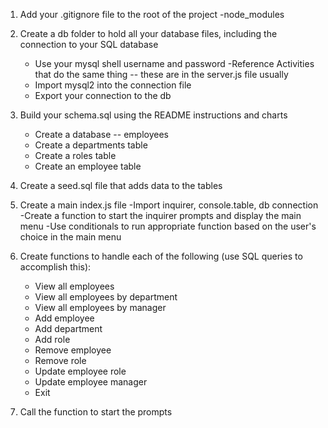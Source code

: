1. Add your .gitignore file to the root of the project
    -node_modules

2. Create a db folder to hold all your database files, including the connection to your SQL database
    - Use your mysql shell username and password
    -Reference Activities that do the same thing -- these are in the server.js file usually
    - Import mysql2 into the connection file
    - Export your connection to the db

3. Build your schema.sql using the README instructions and charts
    - Create a database -- employees
    - Create a departments table
    - Create a roles table
    - Create an employee table

4. Create a seed.sql file that adds data to the tables

5. Create a main index.js file
    -Import inquirer, console.table, db connection 
    -Create a function to start the inquirer prompts and display the main menu
    -Use conditionals to run appropriate function based on the user's choice in the main menu

6. Create functions to handle each of the following (use SQL queries to accomplish this):
    - View all employees
    - View all employees by department
    - View all employees by manager
    - Add employee
    - Add department
    - Add role
    - Remove employee
    - Remove role
    - Update employee role
    - Update employee manager
    - Exit

7. Call the function to start the prompts